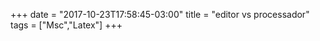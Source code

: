 +++
date = "2017-10-23T17:58:45-03:00"
title = "editor vs processador"
tags = ["Msc","Latex"]
+++



